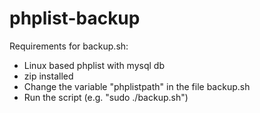 # phplist-backup
Requirements for backup.sh: 
- Linux based phplist with mysql db
- zip installed
- Change the variable "phplistpath" in the file backup.sh
- Run the script (e.g. "sudo ./backup.sh")

